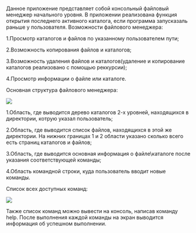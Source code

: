 ﻿Данное приложение представляет собой консольный файловый менеджер начального уровня. В приложении реализована функция открытия последнего активного каталога, если программа запусказаль раньше у пользователя. Возможности файлового менеджера: 

1.Просмотр каталогов и файлов по указанному пользователем пути;

2.Возможность копирования файлов и каталогов;

3.Возможность удаления файлов и каталогов(удаление и копирование каталогов реализовано с помощью реккурсии);

4.Просмотр информации о файле или каталоге.

Основная структура файлового менеджера:

![](Aspose.Words.e851ab2e-0875-493f-b740-55f8e8169ed1.001.png)

1.Область, где выводится дерево каталогов 2-х уровней, находящихся в директории, котрую указал пользователь;

2.Область, где выводится список файлов, находящихся в этой же директории. На нижних границах 1 и 2 области указано сколько всего есть страниц каталогов и файлов;

3.Область, где выводится основная информация о файле\каталоге после указания соответствующей команды;

4.Область командной строки, куда пользователь вводит новые команды.

Список всех доступных команд:

![](Aspose.Words.e851ab2e-0875-493f-b740-55f8e8169ed1.002.png)

Также список команд можно вывести на консоль, написав команду help. После выполнения каждой команды на экран выводится информация об успешном выполнении.
